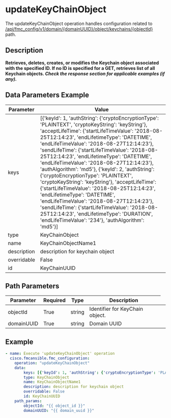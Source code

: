 # updateKeyChainObject

The updateKeyChainObject operation handles configuration related to [/api/fmc_config/v1/domain/{domainUUID}/object/keychains/{objectId}](/paths//api/fmc_config/v1/domain/{domain_uuid}/object/keychains/{object_id}.md) path.&nbsp;
## Description
**Retrieves, deletes, creates, or modifies the Keychain object associated with the specified ID. If no ID is specified for a GET, retrieves list of all Keychain objects. _Check the response section for applicable examples (if any)._**

## Data Parameters Example
| Parameter | Value |
| --------- | -------- |
| keys | [{'keyId': 1, 'authString': {'cryptoEncryptionType': 'PLAINTEXT', 'cryptoKeyString': 'keyString'}, 'acceptLifeTime': {'startLifeTimeValue': '2018-08-25T12:14:23', 'endLifetimeType': 'DATETIME', 'endLifeTimeValue': '2018-08-27T12:14:23'}, 'sendLifeTime': {'startLifeTimeValue': '2018-08-25T12:14:23', 'endLifetimeType': 'DATETIME', 'endLifeTimeValue': '2018-08-27T12:14:23'}, 'authAlgorithm': 'md5'}, {'keyId': 2, 'authString': {'cryptoEncryptionType': 'PLAINTEXT', 'cryptoKeyString': 'keyString'}, 'acceptLifeTime': {'startLifeTimeValue': '2018-08-25T12:14:23', 'endLifetimeType': 'DATETIME', 'endLifeTimeValue': '2018-08-27T12:14:23'}, 'sendLifeTime': {'startLifeTimeValue': '2018-08-25T12:14:23', 'endLifetimeType': 'DURATION', 'endLifeTimeValue': '234'}, 'authAlgorithm': 'md5'}] |
| type | KeyChainObject |
| name | KeyChainObjectName1 |
| description | description for keychain object |
| overridable | False |
| id | KeyChainUUID |

## Path Parameters
| Parameter | Required | Type | Description |
| --------- | -------- | ---- | ----------- |
| objectId | True | string <td colspan=3> Identifier for KeyChain object. |
| domainUUID | True | string <td colspan=3> Domain UUID |

## Example
```yaml
- name: Execute 'updateKeyChainObject' operation
  cisco.fmcansible.fmc_configuration:
    operation: "updateKeyChainObject"
    data:
        keys: [{'keyId': 1, 'authString': {'cryptoEncryptionType': 'PLAINTEXT', 'cryptoKeyString': 'keyString'}, 'acceptLifeTime': {'startLifeTimeValue': '2018-08-25T12:14:23', 'endLifetimeType': 'DATETIME', 'endLifeTimeValue': '2018-08-27T12:14:23'}, 'sendLifeTime': {'startLifeTimeValue': '2018-08-25T12:14:23', 'endLifetimeType': 'DATETIME', 'endLifeTimeValue': '2018-08-27T12:14:23'}, 'authAlgorithm': 'md5'}, {'keyId': 2, 'authString': {'cryptoEncryptionType': 'PLAINTEXT', 'cryptoKeyString': 'keyString'}, 'acceptLifeTime': {'startLifeTimeValue': '2018-08-25T12:14:23', 'endLifetimeType': 'DATETIME', 'endLifeTimeValue': '2018-08-27T12:14:23'}, 'sendLifeTime': {'startLifeTimeValue': '2018-08-25T12:14:23', 'endLifetimeType': 'DURATION', 'endLifeTimeValue': '234'}, 'authAlgorithm': 'md5'}]
        type: KeyChainObject
        name: KeyChainObjectName1
        description: description for keychain object
        overridable: False
        id: KeyChainUUID
    path_params:
        objectId: "{{ object_id }}"
        domainUUID: "{{ domain_uuid }}"

```